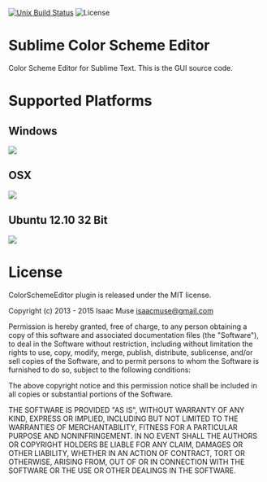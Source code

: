 [![Unix Build Status][travis-image]][travis-link]
![License][license-image]
# Sublime Color Scheme Editor

Color Scheme Editor for Sublime Text.  This is the GUI source code.

# Supported Platforms
## Windows
<img src="https://dl.dropboxusercontent.com/u/342698/ColorSchemeEditor/CSE_WIN.png" border="0"/>

## OSX
<img src="https://dl.dropboxusercontent.com/u/342698/ColorSchemeEditor/CSE_OSX.png" border="0"/>

## Ubuntu 12.10 32 Bit
<img src="https://dl.dropboxusercontent.com/u/342698/ColorSchemeEditor/CSE_NIX.png" border="0"/>

# License

ColorSchemeEditor plugin is released under the MIT license.

Copyright (c) 2013 - 2015 Isaac Muse <isaacmuse@gmail.com>

Permission is hereby granted, free of charge, to any person obtaining a copy of this software and associated documentation files (the "Software"), to deal in the Software without restriction, including without limitation the rights to use, copy, modify, merge, publish, distribute, sublicense, and/or sell copies of the Software, and to permit persons to whom the Software is furnished to do so, subject to the following conditions:

The above copyright notice and this permission notice shall be included in all copies or substantial portions of the Software.

THE SOFTWARE IS PROVIDED "AS IS", WITHOUT WARRANTY OF ANY KIND, EXPRESS OR IMPLIED, INCLUDING BUT NOT LIMITED TO THE WARRANTIES OF MERCHANTABILITY, FITNESS FOR A PARTICULAR PURPOSE AND NONINFRINGEMENT. IN NO EVENT SHALL THE AUTHORS OR COPYRIGHT HOLDERS BE LIABLE FOR ANY CLAIM, DAMAGES OR OTHER LIABILITY, WHETHER IN AN ACTION OF CONTRACT, TORT OR OTHERWISE, ARISING FROM, OUT OF OR IN CONNECTION WITH THE SOFTWARE OR THE USE OR OTHER DEALINGS IN THE SOFTWARE.

[travis-image]: https://img.shields.io/travis/facelessuser/subclrschm.svg
[travis-link]: https://travis-ci.org/facelessuser/subclrschm
[license-image]: https://img.shields.io/badge/license-MIT-blue.svg
